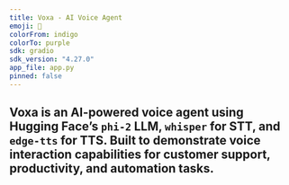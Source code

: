```yaml
---
title: Voxa - AI Voice Agent
emoji: 🧠
colorFrom: indigo
colorTo: purple
sdk: gradio
sdk_version: "4.27.0"
app_file: app.py
pinned: false
---
```


## Voxa is an AI-powered voice agent using Hugging Face’s `phi-2` LLM, `whisper` for STT, and `edge-tts` for TTS. Built to demonstrate voice interaction capabilities for customer support, productivity, and automation tasks.
